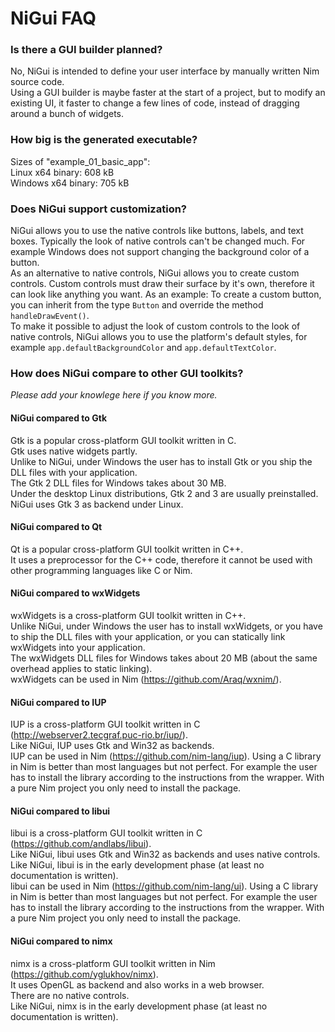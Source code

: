 NiGui FAQ
=========

### Is there a GUI builder planned?

No, NiGui is intended to define your user interface by manually written Nim source code.<br>
Using a GUI builder is maybe faster at the start of a project, but to modify an existing UI, it faster to change a few lines of code, instead of dragging around a bunch of widgets.

### How big is the generated executable?

Sizes of "example_01_basic_app":<br>
Linux x64 binary: 608 kB<br>
Windows x64 binary: 705 kB

### Does NiGui support customization?

NiGui allows you to use the native controls like buttons, labels, and text boxes. Typically the look of native controls can't be changed much. For example Windows does not support changing the background color of a button.<br>
As an alternative to native controls, NiGui allows you to create custom controls. Custom controls must draw their surface by it's own, therefore it can look like anything you want. As an example: To create a custom button, you can inherit from the type `Button` and override the method `handleDrawEvent()`. <br>
To make it possible to adjust the look of custom controls to the look of native controls, NiGui allows you to use the platform's default styles, for example `app.defaultBackgroundColor` and `app.defaultTextColor`.

### How does NiGui compare to other GUI toolkits?

*Please add your knowlege here if you know more.*

#### NiGui compared to Gtk

Gtk is a popular cross-platform GUI toolkit written in C.<br>
Gtk uses native widgets partly.<br>
Unlike to NiGui, under Windows the user has to install Gtk or you ship the DLL files with your application.<br>
The Gtk 2 DLL files for Windows takes about 30 MB.<br>
Under the desktop Linux distributions, Gtk 2 and 3 are usually preinstalled.<br>
NiGui uses Gtk 3 as backend under Linux.<br>

#### NiGui compared to Qt

Qt is a popular cross-platform GUI toolkit written in C++.<br>
It uses a preprocessor for the C++ code, therefore it cannot be used with other programming languages like C or Nim.

#### NiGui compared to wxWidgets

wxWidgets is a cross-platform GUI toolkit written in C++.<br>
Unlike NiGui, under Windows the user has to install wxWidgets, or you have to ship the DLL files with your application, or you can statically link wxWidgets into your application.<br>
The wxWidgets DLL files for Windows takes about 20 MB (about the same overhead applies to static linking).<br>
wxWidgets can be used in Nim (https://github.com/Araq/wxnim/).

#### NiGui compared to IUP

IUP is a cross-platform GUI toolkit written in C (http://webserver2.tecgraf.puc-rio.br/iup/).<br>
Like NiGui, IUP uses Gtk and Win32 as backends.<br>
IUP can be used in Nim (https://github.com/nim-lang/iup).
Using a C library in Nim is better than most languages but not perfect. For example the user has to install the library according to the instructions from the wrapper. With a pure Nim project you only need to install the package.

#### NiGui compared to libui

libui is a cross-platform GUI toolkit written in C (https://github.com/andlabs/libui).<br>
Like NiGui, libui uses Gtk and Win32 as backends and uses native controls.<br>
Like NiGui, libui is in the early development phase (at least no documentation is written).<br>
libui can be used in Nim (https://github.com/nim-lang/ui).
Using a C library in Nim is better than most languages but not perfect. For example the user has to install the library according to the instructions from the wrapper. With a pure Nim project you only need to install the package.

#### NiGui compared to nimx

nimx is a cross-platform GUI toolkit written in Nim (https://github.com/yglukhov/nimx).<br>
It uses OpenGL as backend and also works in a web browser.<br>
There are no native controls.<br>
Like NiGui, nimx is in the early development phase (at least no documentation is written).
